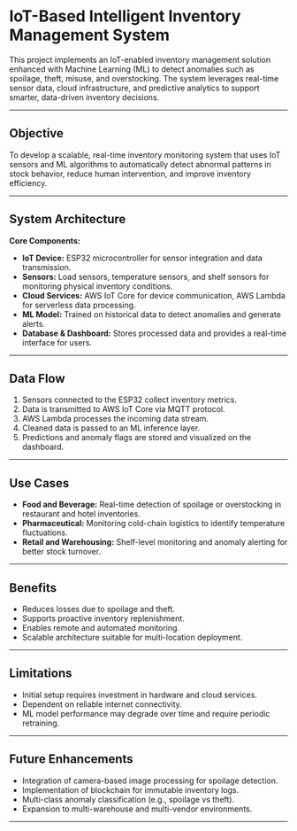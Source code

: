 # IoT-Based Intelligent Inventory Management System

This project implements an IoT-enabled inventory management solution enhanced with Machine Learning (ML) to detect anomalies such as spoilage, theft, misuse, and overstocking. The system leverages real-time sensor data, cloud infrastructure, and predictive analytics to support smarter, data-driven inventory decisions.

---

## Objective

To develop a scalable, real-time inventory monitoring system that uses IoT sensors and ML algorithms to automatically detect abnormal patterns in stock behavior, reduce human intervention, and improve inventory efficiency.

---

## System Architecture

**Core Components:**

- **IoT Device:** ESP32 microcontroller for sensor integration and data transmission.
- **Sensors:** Load sensors, temperature sensors, and shelf sensors for monitoring physical inventory conditions.
- **Cloud Services:** AWS IoT Core for device communication, AWS Lambda for serverless data processing.
- **ML Model:** Trained on historical data to detect anomalies and generate alerts.
- **Database & Dashboard:** Stores processed data and provides a real-time interface for users.

---

## Data Flow

1. Sensors connected to the ESP32 collect inventory metrics.
2. Data is transmitted to AWS IoT Core via MQTT protocol.
3. AWS Lambda processes the incoming data stream.
4. Cleaned data is passed to an ML inference layer.
5. Predictions and anomaly flags are stored and visualized on the dashboard.

---

## Use Cases

- **Food and Beverage:** Real-time detection of spoilage or overstocking in restaurant and hotel inventories.
- **Pharmaceutical:** Monitoring cold-chain logistics to identify temperature fluctuations.
- **Retail and Warehousing:** Shelf-level monitoring and anomaly alerting for better stock turnover.

---

## Benefits

- Reduces losses due to spoilage and theft.
- Supports proactive inventory replenishment.
- Enables remote and automated monitoring.
- Scalable architecture suitable for multi-location deployment.

---

## Limitations

- Initial setup requires investment in hardware and cloud services.
- Dependent on reliable internet connectivity.
- ML model performance may degrade over time and require periodic retraining.

---

## Future Enhancements

- Integration of camera-based image processing for spoilage detection.
- Implementation of blockchain for immutable inventory logs.
- Multi-class anomaly classification (e.g., spoilage vs theft).
- Expansion to multi-warehouse and multi-vendor environments.

---



